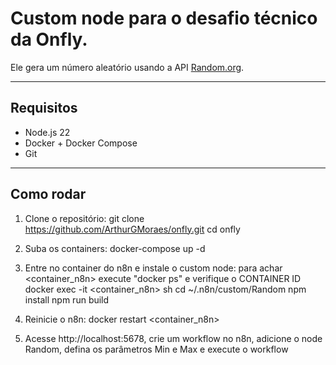 # Custom node para o desafio técnico da Onfly.  

Ele gera um número aleatório usando a API [Random.org](https://www.random.org/).

---

## Requisitos

- Node.js 22
- Docker + Docker Compose
- Git

---

## Como rodar

1. Clone o repositório:
   git clone https://github.com/ArthurGMoraes/onfly.git
   cd onfly

2. Suba os containers: 
   docker-compose up -d

3. Entre no container do n8n e instale o custom node:
   para achar <container_n8n> execute "docker ps" e verifique o CONTAINER ID
   docker exec -it <container_n8n> sh 
   cd ~/.n8n/custom/Random 
   npm install 
   npm run build

4. Reinicie o n8n:
   docker restart <container_n8n>

5. Acesse http://localhost:5678, crie um workflow no n8n, adicione o node Random, defina os parâmetros Min e Max e execute o workflow
